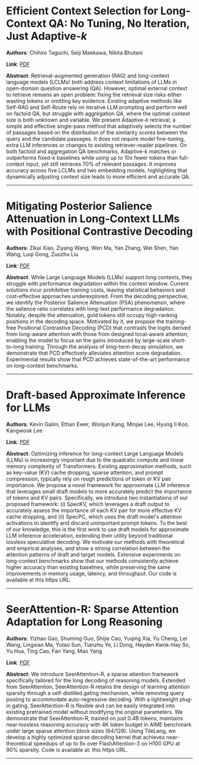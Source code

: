 # Efficient Context Selection for Long-Context QA: No Tuning, No Iteration, Just Adaptive-$k$ 

**Authors**: Chihiro Taguchi, Seiji Maekawa, Nikita Bhutani  

**Link**: [PDF](https://arxiv.org/pdf/2506.08479)  

**Abstract**: Retrieval-augmented generation (RAG) and long-context language models (LCLMs) both address context limitations of LLMs in open-domain question answering (QA). However, optimal external context to retrieve remains an open problem: fixing the retrieval size risks either wasting tokens or omitting key evidence. Existing adaptive methods like Self-RAG and Self-Route rely on iterative LLM prompting and perform well on factoid QA, but struggle with aggregation QA, where the optimal context size is both unknown and variable. We present Adaptive-$k$ retrieval, a simple and effective single-pass method that adaptively selects the number of passages based on the distribution of the similarity scores between the query and the candidate passages. It does not require model fine-tuning, extra LLM inferences or changes to existing retriever-reader pipelines. On both factoid and aggregation QA benchmarks, Adaptive-$k$ matches or outperforms fixed-$k$ baselines while using up to 10x fewer tokens than full-context input, yet still retrieves 70% of relevant passages. It improves accuracy across five LCLMs and two embedding models, highlighting that dynamically adjusting context size leads to more efficient and accurate QA. 

---
# Mitigating Posterior Salience Attenuation in Long-Context LLMs with Positional Contrastive Decoding 

**Authors**: Zikai Xiao, Ziyang Wang, Wen Ma, Yan Zhang, Wei Shen, Yan Wang, Luqi Gong, Zuozhu Liu  

**Link**: [PDF](https://arxiv.org/pdf/2506.08371)  

**Abstract**: While Large Language Models (LLMs) support long contexts, they struggle with performance degradation within the context window. Current solutions incur prohibitive training costs, leaving statistical behaviors and cost-effective approaches underexplored. From the decoding perspective, we identify the Posterior Salience Attenuation (PSA) phenomenon, where the salience ratio correlates with long-text performance degradation. Notably, despite the attenuation, gold tokens still occupy high-ranking positions in the decoding space. Motivated by it, we propose the training-free Positional Contrastive Decoding (PCD) that contrasts the logits derived from long-aware attention with those from designed local-aware attention, enabling the model to focus on the gains introduced by large-scale short-to-long training. Through the analysis of long-term decay simulation, we demonstrate that PCD effectively alleviates attention score degradation. Experimental results show that PCD achieves state-of-the-art performance on long-context benchmarks. 

---
# Draft-based Approximate Inference for LLMs 

**Authors**: Kevin Galim, Ethan Ewer, Wonjun Kang, Minjae Lee, Hyung Il Koo, Kangwook Lee  

**Link**: [PDF](https://arxiv.org/pdf/2506.08373)  

**Abstract**: Optimizing inference for long-context Large Language Models (LLMs) is increasingly important due to the quadratic compute and linear memory complexity of Transformers. Existing approximation methods, such as key-value (KV) cache dropping, sparse attention, and prompt compression, typically rely on rough predictions of token or KV pair importance. We propose a novel framework for approximate LLM inference that leverages small draft models to more accurately predict the importance of tokens and KV pairs. Specifically, we introduce two instantiations of our proposed framework: (i) SpecKV, which leverages a draft output to accurately assess the importance of each KV pair for more effective KV cache dropping, and (ii) SpecPC, which uses the draft model's attention activations to identify and discard unimportant prompt tokens. To the best of our knowledge, this is the first work to use draft models for approximate LLM inference acceleration, extending their utility beyond traditional lossless speculative decoding. We motivate our methods with theoretical and empirical analyses, and show a strong correlation between the attention patterns of draft and target models. Extensive experiments on long-context benchmarks show that our methods consistently achieve higher accuracy than existing baselines, while preserving the same improvements in memory usage, latency, and throughput. Our code is available at this https URL. 

---
# SeerAttention-R: Sparse Attention Adaptation for Long Reasoning 

**Authors**: Yizhao Gao, Shuming Guo, Shijie Cao, Yuqing Xia, Yu Cheng, Lei Wang, Lingxiao Ma, Yutao Sun, Tianzhu Ye, Li Dong, Hayden Kwok-Hay So, Yu Hua, Ting Cao, Fan Yang, Mao Yang  

**Link**: [PDF](https://arxiv.org/pdf/2506.08889)  

**Abstract**: We introduce SeerAttention-R, a sparse attention framework specifically tailored for the long decoding of reasoning models. Extended from SeerAttention, SeerAttention-R retains the design of learning attention sparsity through a self-distilled gating mechanism, while removing query pooling to accommodate auto-regressive decoding. With a lightweight plug-in gating, SeerAttention-R is flexible and can be easily integrated into existing pretrained model without modifying the original parameters. We demonstrate that SeerAttention-R, trained on just 0.4B tokens, maintains near-lossless reasoning accuracy with 4K token budget in AIME benchmark under large sparse attention block sizes (64/128). Using TileLang, we develop a highly optimized sparse decoding kernel that achieves near-theoretical speedups of up to 9x over FlashAttention-3 on H100 GPU at 90% sparsity. Code is available at: this https URL. 

---
